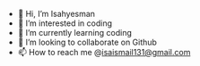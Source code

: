 - 👋 Hi, I’m Isahyesman
- 👀 I’m interested in coding
- 🌱 I’m currently learning coding 
- 💞️ I’m looking to collaborate on Github
- 📫 How to reach me 
        @isaismail131@gmail.com

<!---
Isahyesman/Isahyesman is a ✨ special ✨ repository because its `README.md` (this file) appears on your GitHub profile.
You can click the Preview link to take a look at your changes.
--->
